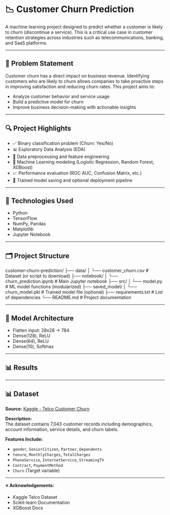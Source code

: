 # 📉 Customer Churn Prediction

A machine learning project designed to predict whether a customer is likely to churn (discontinue a service). This is a critical use case in customer retention strategies across industries such as telecommunications, banking, and SaaS platforms.

---

## 🧠 Problem Statement

Customer churn has a direct impact on business revenue. Identifying customers who are likely to churn allows companies to take proactive steps in improving satisfaction and reducing churn rates. This project aims to:

- Analyze customer behavior and service usage
- Build a predictive model for churn
- Improve business decision-making with actionable insights

---

## 🔍 Project Highlights

- ✅ Binary classification problem (Churn: Yes/No)
- 📊 Exploratory Data Analysis (EDA)
- 🧹 Data preprocessing and feature engineering
- 🧠 Machine Learning modeling (Logistic Regression, Random Forest, XGBoost)
- 📈 Performance evaluation (ROC AUC, Confusion Matrix, etc.)
- 💾 Trained model saving and optional deployment pipeline

---
## 🧠 Technologies Used

- Python
- TensorFlow
- NumPy, Pandas
- Matplotlib
- Jupyter Notebook

---

## 🗂️ Project Structure
customer-churn-prediction/
├── data/
│ └── customer_churn.csv # Dataset (or script to download)
├── notebook/
│ └── churn_prediction.ipynb # Main Jupyter notebook
├── src/
│ └── model.py # ML model functions (modularized)
├── saved_model/
│ └── churn_model.pkl # Trained model file (optional)
├── requirements.txt # List of dependencies
└── README.md # Project documentation

---

## 🧠 Model Architecture

- Flatten input: 28x28 → 784
- Dense(128), ReLU
- Dense(64), ReLU
- Dense(10), Softmax

---

## 📊 Results

<!-- - Train Accuracy: 99.5%
- Validation Accuracy: 97.8%
- Test Accuracy: 97.9% -->

---

## 📊 Dataset

**Source:** [Kaggle - Telco Customer Churn](https://www.kaggle.com/datasets/blastchar/telco-customer-churn)

**Description:**  
The dataset contains 7,043 customer records including demographics, account information, service details, and churn labels.

**Features Include:**
- `gender`, `SeniorCitizen`, `Partner`, `Dependents`
- `tenure`, `MonthlyCharges`, `TotalCharges`
- `PhoneService`, `InternetService`, `StreamingTV`
- `Contract`, `PaymentMethod`
- `Churn` (Target variable)

---

**⭐ Acknowledgements:**
- Kaggle Telco Dataset
- Scikit-learn Documentation
- XGBoost Docs